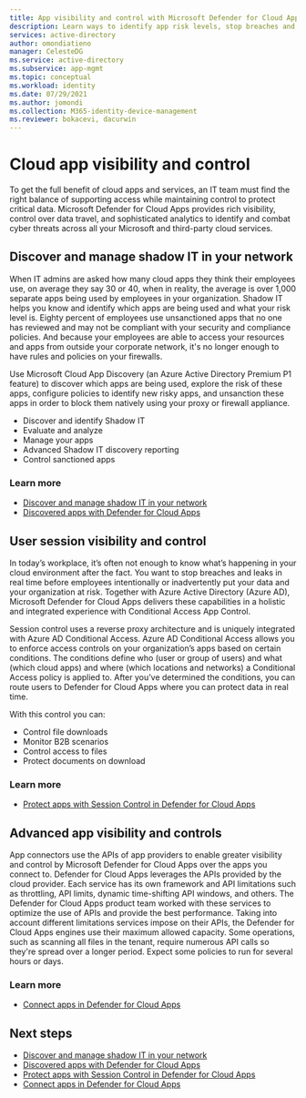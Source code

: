 ```yaml
---
title: App visibility and control with Microsoft Defender for Cloud Apps
description: Learn ways to identify app risk levels, stop breaches and leaks in real time, and use app connectors to take advantage of provider APIs for visibility and governance.
services: active-directory
author: omondiatieno
manager: CelesteDG
ms.service: active-directory
ms.subservice: app-mgmt
ms.topic: conceptual
ms.workload: identity
ms.date: 07/29/2021
ms.author: jomondi
ms.collection: M365-identity-device-management
ms.reviewer: bokacevi, dacurwin
---
```


# Cloud app visibility and control

To get the full benefit of cloud apps and services, an IT team must find the right balance of supporting access while maintaining control to protect critical data. Microsoft Defender for Cloud Apps provides rich visibility, control over data travel, and sophisticated analytics to identify and combat cyber threats across all your Microsoft and third-party cloud services.

## Discover and manage shadow IT in your network

When IT admins are asked how many cloud apps they think their employees use, on average they say 30 or 40, when in reality, the average is over 1,000 separate apps being used by employees in your organization. Shadow IT helps you know and identify which apps are being used and what your risk level is. Eighty percent of employees use unsanctioned apps that no one has reviewed and may not be compliant with your security and compliance policies. And because your employees are able to access your resources and apps from outside your corporate network, it's no longer enough to have rules and policies on your firewalls.

Use Microsoft Cloud App Discovery (an Azure Active Directory Premium P1 feature) to discover which apps are being used, explore the risk of these apps, configure policies to identify new risky apps, and unsanction these apps in order to block them natively using your proxy or firewall appliance.

- Discover and identify Shadow IT
- Evaluate and analyze
- Manage your apps
- Advanced Shadow IT discovery reporting
- Control sanctioned apps

### Learn more

- [Discover and manage shadow IT in your network](/cloud-app-security/tutorial-shadow-it)
- [Discovered apps with Defender for Cloud Apps](/cloud-app-security/discovered-apps)

## User session visibility and control

In today’s workplace, it’s often not enough to know what’s happening in your cloud environment after the fact. You want to stop breaches and leaks in real time before employees intentionally or inadvertently put your data and your organization at risk. Together with Azure Active Directory (Azure AD), Microsoft Defender for Cloud Apps delivers these capabilities in a holistic and integrated experience with Conditional Access App Control.

Session control uses a reverse proxy architecture and is uniquely integrated with Azure AD Conditional Access. Azure AD Conditional Access allows you to enforce access controls on your organization’s apps based on certain conditions. The conditions define who (user or group of users) and what (which cloud apps) and where (which locations and networks) a Conditional Access policy is applied to. After you’ve determined the conditions, you can route users to Defender for Cloud Apps where you can protect data in real time.  

With this control you can:

- Control file downloads
- Monitor B2B scenarios  
- Control access to files  
- Protect documents on download  

### Learn more

- [Protect apps with Session Control in Defender for Cloud Apps](/cloud-app-security/proxy-intro-aad)

## Advanced app visibility and controls

App connectors use the APIs of app providers to enable greater visibility and control by Microsoft Defender for Cloud Apps over the apps you connect to.
Defender for Cloud Apps leverages the APIs provided by the cloud provider. Each service has its own framework and API limitations such as throttling, API limits, dynamic time-shifting API windows, and others. The Defender for Cloud Apps product team worked with these services to optimize the use of APIs and provide the best performance. Taking into account different limitations services impose on their APIs, the Defender for Cloud Apps engines use their maximum allowed capacity. Some operations, such as scanning all files in the tenant, require numerous API calls so they're spread over a longer period. Expect some policies to run for several hours or days.

### Learn more

- [Connect apps in Defender for Cloud Apps](/cloud-app-security/enable-instant-visibility-protection-and-governance-actions-for-your-apps)

## Next steps

- [Discover and manage shadow IT in your network](/cloud-app-security/tutorial-shadow-it)
- [Discovered apps with Defender for Cloud Apps](/cloud-app-security/discovered-apps)
- [Protect apps with Session Control in Defender for Cloud Apps](/cloud-app-security/proxy-intro-aad)
- [Connect apps in Defender for Cloud Apps](/cloud-app-security/enable-instant-visibility-protection-and-governance-actions-for-your-apps)
